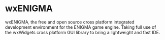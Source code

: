 # wxENIGMA

wxENIGMA, the free and open source cross platform integrated development environment for the ENIGMA game engine. Taking full use of the wxWidgets cross platform GUI library to bring a lightweight and fast IDE.
